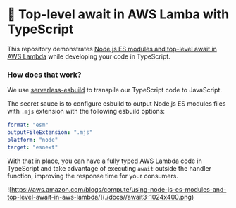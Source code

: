 # 🚀 Top-level await in AWS Lamba with TypeScript

This repository demonstrates [Node.js ES modules and top-level await in AWS Lambda](https://aws.amazon.com/blogs/compute/using-node-js-es-modules-and-top-level-await-in-aws-lambda/) while developing your code in TypeScript.

### How does that work?

We use [serverless-esbuild](https://github.com/floydspace/serverless-esbuild) to transpile our TypeScript code to JavaScript.

The secret sauce is to configure esbuild to output Node.js ES modules files with `.mjs` extension with the following esbuild options:

```yaml
format: "esm"
outputFileExtension: ".mjs"
platform: "node"
target: "esnext"
```

With that in place, you can have a fully typed AWS Lambda code in TypeScript and take advantage of executing `await` outside the handler function, improving the response time for your consumers.

![https://aws.amazon.com/blogs/compute/using-node-js-es-modules-and-top-level-await-in-aws-lambda/](./docs//await3-1024x400.png)
